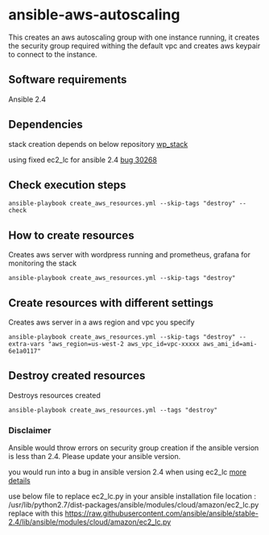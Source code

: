 # ansible-aws-autoscaling
This creates an aws autoscaling group with one instance running, it creates the security group required withing the default vpc and 
creates aws keypair to connect to the instance.

## Software requirements
Ansible 2.4

## Dependencies
stack creation depends on below repository
[wp_stack](https://github.com/amila-ku/wordpress-prometheus)

using fixed ec2_lc for ansible 2.4
[bug 30268](https://github.com/ansible/ansible/issues/30268)

## Check execution steps
```shell
ansible-playbook create_aws_resources.yml --skip-tags "destroy" --check
```

## How to create resources
Creates aws server with wordpress running and prometheus, grafana for monitoring the stack

```shell
ansible-playbook create_aws_resources.yml --skip-tags "destroy"
```

## Create resources with different settings
Creates aws server in a aws region and vpc you specify

```shell
ansible-playbook create_aws_resources.yml --skip-tags "destroy" --extra-vars "aws_region=us-west-2 aws_vpc_id=vpc-xxxxx aws_ami_id=ami-6e1a0117"
```

## Destroy created resources
Destroys resources created 

```shell
ansible-playbook create_aws_resources.yml --tags "destroy" 
```


### Disclaimer
Ansible would throw errors on security group creation if the ansible version is less than 2.4. Please update your ansible version.


you would run into a bug in ansible version 2.4 when using ec2_lc
[more details](https://github.com/ansible/ansible/issues/30268)

use below file to replace ec2_lc.py in your ansible installation
file location : /usr/lib/python2.7/dist-packages/ansible/modules/cloud/amazon/ec2_lc.py
replace with this https://raw.githubusercontent.com/ansible/ansible/stable-2.4/lib/ansible/modules/cloud/amazon/ec2_lc.py
